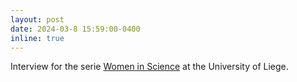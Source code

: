 ```yaml
---
layout: post
date: 2024-03-8 15:59:00-0400
inline: true
---
```


Interview for the serie [Women in Science](https://www.fsa.uliege.be/cms/c_11694155/en/investigating-the-role-of-rest-on-our-ability-to-consolidate-our-memories?preview=true&stateChanged=true) at the University of Liege.
